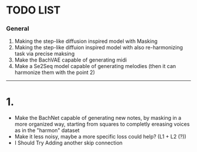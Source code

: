 # TODO LIST

### General
1. Making the step-like diffusion inspired model with Masking
2. Making the step-like diffuion inspired model with also re-harmonizing task via precise maksing
3. Make the BachVAE capable of generating midi
4. Make a Se2Seq model capable of generating melodies (then it can harmonize them with the point 2)
---
# 1.
- Make the BachNet capable of generating new notes, by masking in a more organized way, starting from squares to completly ereasing voices as in the "harmon" dataset
- Make it less noisy, maybe a more specific loss could help? (L1 + L2 (?))
- I Should Try Adding another skip connection
